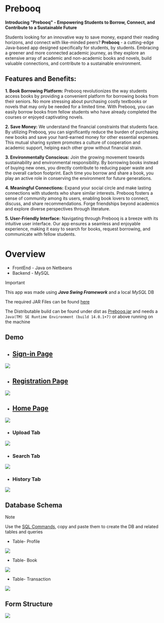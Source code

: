 # Prebooq
**Introducing "Prebooq" - Empowering Students to Borrow, Connect, and Contribute to a Sustainable Future**

Students looking for an innovative way to save money, expand their reading horizons, and connect with like-minded peers? **Prebooq** - a cutting-edge Java-based app designed specifically for students, by students. Embracing a greener and more connected academic journey, as they explore an extensive array of academic and non-academic books and novels, build valuable connections, and contribute to a sustainable environment.

## **Features and Benefits:**

**1. Book Borrowing Platform:**
Prebooq revolutionizes the way students access books by providing a convenient platform for borrowing books from their seniors. No more stressing about purchasing costly textbooks or novels that may only be needed for a limited time. With Prebooq, you can easily borrow books from fellow students who have already completed the courses or enjoyed captivating novels.

**2. Save Money:**
We understand the financial constraints that students face. By utilizing Prebooq, you can significantly reduce the burden of purchasing new books and save your hard-earned money for other essential expenses. This mutual sharing system promotes a culture of cooperation and academic support, helping each other grow without financial strain.

**3. Environmentally Conscious:**
Join the growing movement towards sustainability and environmental responsibility. By borrowing books instead of buying new ones, you directly contribute to reducing paper waste and the overall carbon footprint. Each time you borrow and share a book, you play an active role in conserving the environment for future generations.

**4. Meaningful Connections:**
Expand your social circle and make lasting connections with students who share similar interests. Prebooq fosters a sense of community among its users, enabling book lovers to connect, discuss, and share recommendations. Forge friendships beyond academics and explore diverse perspectives through literature.

**5. User-Friendly Interface:**
Navigating through Prebooq is a breeze with its intuitive user interface. Our app ensures a seamless and enjoyable experience, making it easy to search for books, request borrowing, and communicate with fellow students.

# Overview
* FrontEnd - Java on Netbeans
* Backend - MySQL
> [!IMPORTANT]
> 
> This app was made using ***Java Swing Framework***  and a local *MySQL* DB
> 
> The required JAR Files can be found [here](dist/lib)
> 
> The Distributable build can be found under dist as [Prebooq.jar](dist)  and needs a `Java(TM) SE Runtime Environment (build 14.0.1+7)` or above running on the machine
>
 
## Demo
- ## [Sign-in Page](src/LoginP.java)
![](Images/login_page.PNG)
- ## [Registration Page](src/RegisterPg.java)
![](Images/Reg_Page.PNG)
- ## [Home Page](src/HomePg.java)
![](Images/home_tab.PNG)
  - ### Upload Tab
![](Images/upload_tab.PNG)
  - ### Search Tab
![](Images/search_Tab.PNG)
  - ### History Tab
![](Images/History_tab.png)

## Database Schema
> [!NOTE]
> Use the [SQL Commands](Sql_commands), copy and paste them to create the DB and related tables and queries

* Table- Profile
  
![](Images/profile_schema.PNG)

* Table- Book
  
![](Images/books_schema.PNG)

* Table- Transaction

![](Images/transactions_table.PNG)

## Form Structure
![](Images/Hierarchy.PNG)

